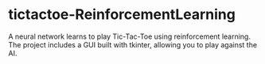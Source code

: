 # tictactoe-ReinforcementLearning
A neural network learns to play Tic-Tac-Toe using reinforcement learning. The project includes a GUI built with tkinter, allowing you to play against the AI.
